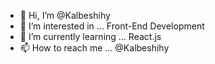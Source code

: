 - 👋 Hi, I’m @Kalbeshihy
- 👀 I’m interested in ... Front-End Development
- 🌱 I’m currently learning ... React.js
- 📫 How to reach me ... @Kalbeshihy

<!---
Kalbeshihy/Kalbeshihy is a ✨ special ✨ repository because its `README.md` (this file) appears on your GitHub profile.
You can click the Preview link to take a look at your changes.
--->
